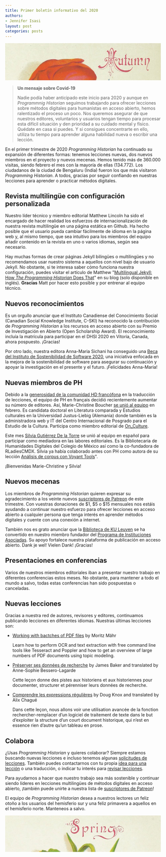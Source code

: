```yaml
---
title: Primer boletín informativo del 2020
authors: 
- Jennifer Isasi
layout: post
categories: posts
---
```


<img src="/images/blog/autumn.jpg" alt="Imagen recortada con la palabra otoño en inglés." title="¡Feliz comienzo del otoño a los usuarios del hemisferio sur!"/>

> **Un mensaje sobre Covid-19** 
>
> Nadie podía haber anticipado este inicio para 2020 y aunque en *Programmnig Historian* seguimos trabajando para ofrecer lecciones sobre métodos digitales para humanistas en acceso abierto, hemos ralentizado el proceso un poco. Nos queremos asegurar de que nuestros editores, voluntarios y usuarios tengan tiempo para procesar esta difícil situación y den prioridad a su cuidado mental y físico. Quédate en casa si puedes. Y si consigues concentrarte en ello, utiliza tu tiempo para aprender alguna habilidad nueva o escribir una lección. 

En el primer trimestre de 2020 *Programming Historian* ha continuado su expansión de diferentes formas: tenemos lecciones nuevas, dos nuevos miembros en el proyecto y nuevos mecenas. Hemos tenido más de 360.000 visitas, siendo febrero el mes con la mayoría de ellas (134.772). Los ciudadanos de la ciudad de Bengaluru (India) fueron los que más visitaron *Programming Historian*. A todos, gracias por seguir confiando en nuestras lecciones para aprender o practicar métodos digitales. 

## Revista multilingüe con configuración personalizada 

Nuestro líder técnico y miembro editorial Matthew Lincoln ha sido el encargado de hacer realidad los esfuerzos de internacionalización de nuestra revista multilingüe en una página estática en Github. Ha hecho posible que el usuario pueda cambiar fácilmente de idioma en la página web y, al mismo tiempo, que sea intuitivo para los miembros del equipo añadir contenido en la revista en uno o varios idiomas, según sea necesario. 

Hay muchas formas de crear páginas Jekyll bilingües o multilingües y no recomendamos usar nuestro sistema a aquellos con nivel bajo de usuario Jekyll. No obstante, si te interesa saber cómo funciona nuestra configuración, puedes visitar el artículo de Matthew "[Multilingual Jekyll: How *The Programming Historian* Does That](https://matthewlincoln.net/2020/03/01/multilingual-jekyll.html)" en su blog (solo disponible en inglés). **Gracias** Matt por hacer esto posible y por entrenar al equipo técnico.

## Nuevos reconocimientos 

Es un orgullo anunciar que el Instituto Canadiense del Conocimiento Social (Canadian Social Knowledge Institute, C-SKI) ha reconocido la contribución de *Programming Historian* a los recursos en acceso abierto con su Premio de Investigación en Abierto (Open Scholarship Award). El reconocimiento incluía la matrícula para participar en el DHSI 2020 en Vitoria, Canada, ahora pospuesto. ¡Gracias!

Por otro lado, nuestra editora Anna-Maria Sichani ha conseguido una [Beca del Instituto de Sostenibilidad de Software 2020](https://software.ac.uk/blog/2020-01-10-announcing-2020-software-sustainability-institute-fellow), una iniciativa enfocada en la mejora de la sostenibilidad de software para asegurar su continuación y apoyar la investigación en el presente y el futuro. ¡Felicidades Anna-Maria! 

## Nuevas miembros de PH

Debido a la [generosidad de la comunidad HD francófona](https://programminghistorian.org/posts/merci-les-amis) en la traducción de lecciones, el equipo de PH en français decidió recientemente aumentar su número de editores. Así, Marie-Christine Boucher [se unió al equipo](https://programminghistorian.org/posts/welcome-mc-boucher) en febrero. Es candidata doctoral en Literatura comparada y Estudios culturales en la Universidad Justus-Liebig (Alemania) donde también es la administradora web y IT del Centro Internacional de Posgrado para el Estudio de la Cultura. Participa como miembro editorial de [On_Culture](https://www.on-culture.org/).  

Este mes [Silvia Gutiérrez De la Torre](https://sgutierrez.seewes.de) se unió al equipo en español para participar como mediadora en las labores editoriales. Es la Bibliotecaria de Humanidades Digitales del Colegio de México así como la co-fundadora de RLadiesCMDX. Silvia ya había colaborado antes con PH como autora de su lección [Análisis de corpus con Voyant Tools](https://programminghistorian.org/es/lecciones/analisis-voyant-tools)". 

¡Bienvenidas Marie-Christine y Silvia!

## Nuevos mecenas

Los miembros de *Programming Historian* quieren expresar su agradecimiento a los veinte nuevos [suscriptores de Patreon](https://www.patreon.com/theprogramminghistorian) de este trimestre. Con vuestras donaciones de $1, $5 o $15 mensuales nos estáis ayudando a continuar nuestro esfuerzo para ofrecer lecciones en acceso abierto a cualquier persona que tenga interés en aprender métodos digitales y cuente con una conexión a internet. 

También nos es grato anunciar que la [Biblioteca de KU Leuven](https://twitter.com/KU_Leuven) se ha convertido en nuestro miembro fundador del [Programa de Instituciones Asociadas](https://programminghistorian.org/es/apoyanos). Su apoyo fortalece nuestra plataforma de publicación en acceso abierto. Dank je wel! Vielen Dank! ¡Gracias!

## Presentaciones en conferencias

Varios de nuestros miembros editoriales iban a presentar nuestro trabajo en diferentes conferencias estos meses. No obstante, para mantener a todo el mundo a salvo, todas estas conferencias han sido pospuestas o canceladas. 

## Nuevas lecciones

Gracias a nuestra red de autores, revisores y editores, continuamos publicando lecciones en diferentes idiomas. Nuestras últimas lecciones son:

- [Working with bactches of PDF files](https://programminghistorian.org/en/lessons/working-with-batches-of-pdf-files) by Moritz Mähr

  Learn how to perform OCR and text extraction with free command line tools like Tesseract and Poppler and how to get an overview of large numbers of PDF documents using topic modeling.

- [Préserver ses données de recherche](https://programminghistorian.org/fr/lecons/preserver-ses-donnees-de-recherche) by James Baker and translated by Anne-Sophie Bessero-Lagarde

  Cette leçon donne des pistes aux historiens et aux historiennes pour documenter, structurer et pérenniser leurs données de recherche.

- [Comprendre les expressions régulières](https://programminghistorian.org/fr/lecons/comprendre-les-expressions-regulieres) by Doug Knox and translated by Alix Chagué

  Dans cette leçon, nous allons voir une utilisation avancée de la fonction rechercher-remplacer d’un logiciel de traitement de texte dans le but d’exploiter la structure d’un court document historique, qui n’est en essence rien d’autre qu’un tableau en prose. 

## Colabora

¿Usas *Programming Historian* y quieres colaborar? Siempre estamos buscando nuevas lecciones e incluso tenemos algunas [solicitudes de lecciones](https://programminghistorian.org/es/solicitud-lecciones). También puedes contactarnos con tu propia [idea para una lección](https://programminghistorian.org/es/guia-para-autores) o una traducción, o indicar tu interés para [revisar lecciones](https://programminghistorian.org/es/guia-para-revisores).

Para ayudarnos a hacer que nuestro trabajo sea más sostenible y continuar siendo líderes en lecciones multilingües de métodos digitales en acceso abierto, ¡también puede unirte a nuestra lista de [suscriptores de Patreon](https://www.patreon.com/theprogramminghistorian)!



El equipo de *Programming Historian* desea a nuestros lectores un feliz otoño a los usuarios del hemisferio sur y una feliz primavera a aquellos en el hemisferio norte. Manteneos a salvo.  

<img src="/images/blog/spring.jpg" alt="A cropped image with the word Spring." title="Happy Spring to our audience in the northern hemisphere!"/>
